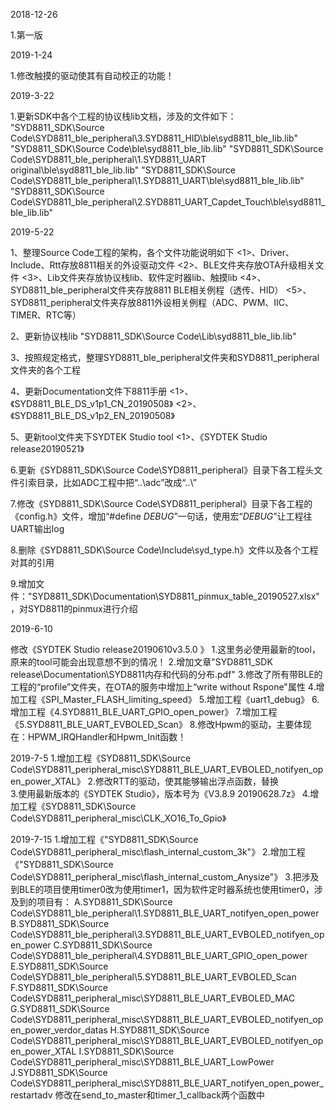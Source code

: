 2018-12-26

1.第一版


2019-1-24

1.修改触摸的驱动使其有自动校正的功能！


2019-3-22

1.更新SDK中各个工程的协议栈lib文档，涉及的文件如下：
"SYD8811_SDK\Source Code\SYD8811_ble_peripheral\3.SYD8811_HID\ble\syd8811_ble_lib.lib"
"SYD8811_SDK\Source Code\ble\syd8811_ble_lib.lib"
"SYD8811_SDK\Source Code\SYD8811_ble_peripheral\1.SYD8811_UART original\ble\syd8811_ble_lib.lib"
"SYD8811_SDK\Source Code\SYD8811_ble_peripheral\1.SYD8811_UART\ble\syd8811_ble_lib.lib"
"SYD8811_SDK\Source Code\SYD8811_ble_peripheral\2.SYD8811_UART_Capdet_Touch\ble\syd8811_ble_lib.lib"


2019-5-22

1、整理Source Code工程的架构，各个文件功能说明如下
<1>、Driver、Include、Rtt存放8811相关的外设驱动文件
<2>、BLE文件夹存放OTA升级相关文件
<3>、Lib文件夹存放协议栈lib、软件定时器lib、触摸lib
<4>、SYD8811_ble_peripheral文件夹存放8811 BLE相关例程（透传、HID）
<5>、SYD8811_peripheral文件夹存放8811外设相关例程（ADC、PWM、IIC、TIMER、RTC等）

2、更新协议栈lib    "SYD8811_SDK\Source Code\Lib\syd8811_ble_lib.lib"

3、按照规定格式，整理SYD8811_ble_peripheral文件夹和SYD8811_peripheral文件夹的各个工程

4、更新Documentation文件下8811手册
<1>、《SYD8811_BLE_DS_v1p1_CN_20190508》
<2>、《SYD8811_BLE_DS_v1p2_EN_20190508》

5、更新tool文件夹下SYDTEK Studio tool
<1>、《SYDTEK Studio release20190521》

6.更新《SYD8811_SDK\Source Code\SYD8811_peripheral》目录下各工程头文件引索目录，比如ADC工程中把“..\adc”改成“..\”

7.修改《SYD8811_SDK\Source Code\SYD8811_peripheral》目录下各工程的《config.h》文件，增加“#define _DEBUG_”一句话，使用宏“_DEBUG_”让工程往UART输出log

8.删除《SYD8811_SDK\Source Code\Include\syd_type.h》文件以及各个工程对其的引用

9.增加文件："SYD8811_SDK\Documentation\SYD8811_pinmux_table_20190527.xlsx"，对SYD8811的pinmux进行介绍


2019-6-10 

修改《SYDTEK Studio  release20190610v3.5.0 》
1.这里务必使用最新的tool，原来的tool可能会出现意想不到的情况！
2.增加文章"SYD8811_SDK release\Documentation\SYD8811内存和代码的分布.pdf"
3.修改了所有带BLE的工程的“profile”文件夹，在OTA的服务中增加上“write without Rspone"属性
4.增加工程《SPI_Master_FLASH_limiting_speed》
5.增加工程《uart1_debug》
6.增加工程《4.SYD8811_BLE_UART_GPIO_open_power》
7.增加工程《5.SYD8811_BLE_UART_EVBOLED_Scan》
8.修改Hpwm的驱动，主要体现在：HPWM_IRQHandler和Hpwm_Init函数！     


2019-7-5
1.增加工程《SYD8811_SDK\Source Code\SYD8811_peripheral_misc\SYD8811_BLE_UART_EVBOLED_notifyen_open_power_XTAL》
2.修改RTT的驱动，使其能够输出浮点函数，替换       
3.使用最新版本的《SYDTEK Studio》，版本号为《V3.8.9 20190628.7z》
4.增加工程《SYD8811_SDK\Source Code\SYD8811_peripheral_misc\CLK_XO16_To_Gpio》


2019-7-15
1.增加工程《"SYD8811_SDK\Source Code\SYD8811_peripheral_misc\flash_internal_custom_3k"》
2.增加工程《"SYD8811_SDK\Source Code\SYD8811_peripheral_misc\flash_internal_custom_Anysize"》
3.把涉及到BLE的项目使用timer0改为使用timer1，因为软件定时器系统也使用timer0，涉及到的项目有：
A.SYD8811_SDK\Source Code\SYD8811_ble_peripheral\1.SYD8811_BLE_UART_notifyen_open_power
B.SYD8811_SDK\Source Code\SYD8811_ble_peripheral\3.SYD8811_BLE_UART_EVBOLED_notifyen_open_power
C.SYD8811_SDK\Source Code\SYD8811_ble_peripheral\4.SYD8811_BLE_UART_GPIO_open_power
E.SYD8811_SDK\Source Code\SYD8811_ble_peripheral\5.SYD8811_BLE_UART_EVBOLED_Scan
F.SYD8811_SDK\Source Code\SYD8811_peripheral_misc\SYD8811_BLE_UART_EVBOLED_MAC
G.SYD8811_SDK\Source Code\SYD8811_peripheral_misc\SYD8811_BLE_UART_EVBOLED_notifyen_open_power_verdor_datas
H.SYD8811_SDK\Source Code\SYD8811_peripheral_misc\SYD8811_BLE_UART_EVBOLED_notifyen_open_power_XTAL
I.SYD8811_SDK\Source Code\SYD8811_peripheral_misc\SYD8811_BLE_UART_LowPower
J.SYD8811_SDK\Source Code\SYD8811_peripheral_misc\SYD8811_BLE_UART_notifyen_open_power_restartadv
修改在send_to_master和timer_1_callback两个函数中
